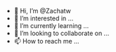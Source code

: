 - 👋 Hi, I’m @Zachatw
- 👀 I’m interested in ...
- 🌱 I’m currently learning ...
- 💞️ I’m looking to collaborate on ...
- 📫 How to reach me ...

<!---
Zachatw/Zachatw is a ✨ special ✨ repository because its `README.md` (this file) appears on your GitHub profile.
You can click the Preview link to take a look at your changes.
--->
